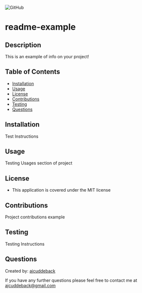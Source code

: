![GitHub](https://img.shields.io/github/license/ajcuddeback/readme-example)

  # readme-example

  ## Description
  This is an example of info on your project!

  ## Table of Contents
  * [Installation](#installation)
  * [Usage](#usage)
  * [License](#license)
  * [Contributions](#contributions)
  * [Testing](#testing)
  * [Questions](#questions)
  
  ## Installation
  Test Instructions
  

  ## Usage
  Testing Usages section of project

  ## License
  * This application is covered under the MIT license

  ## Contributions
  Project contributions example
  
  ## Testing
  Testing Instructions
  

  ## Questions
  Created by: [ajcuddeback](https://github.com/ajcuddeback/)
  
  If you have any further questions please feel free to contact me at [ajcuddeback@gmail.com](ajcuddeback@gmail.com)


